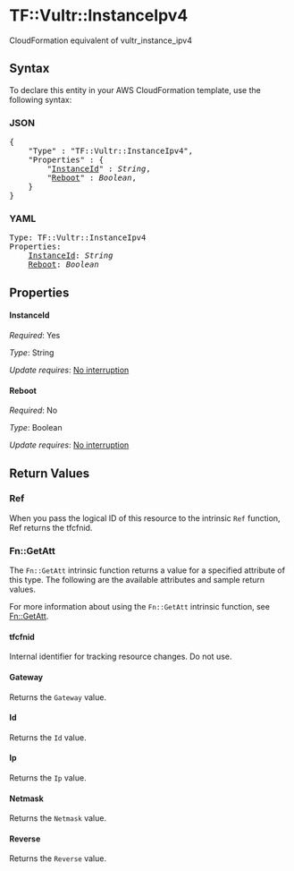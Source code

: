 # TF::Vultr::InstanceIpv4

CloudFormation equivalent of vultr_instance_ipv4

## Syntax

To declare this entity in your AWS CloudFormation template, use the following syntax:

### JSON

<pre>
{
    "Type" : "TF::Vultr::InstanceIpv4",
    "Properties" : {
        "<a href="#instanceid" title="InstanceId">InstanceId</a>" : <i>String</i>,
        "<a href="#reboot" title="Reboot">Reboot</a>" : <i>Boolean</i>,
    }
}
</pre>

### YAML

<pre>
Type: TF::Vultr::InstanceIpv4
Properties:
    <a href="#instanceid" title="InstanceId">InstanceId</a>: <i>String</i>
    <a href="#reboot" title="Reboot">Reboot</a>: <i>Boolean</i>
</pre>

## Properties

#### InstanceId

_Required_: Yes

_Type_: String

_Update requires_: [No interruption](https://docs.aws.amazon.com/AWSCloudFormation/latest/UserGuide/using-cfn-updating-stacks-update-behaviors.html#update-no-interrupt)

#### Reboot

_Required_: No

_Type_: Boolean

_Update requires_: [No interruption](https://docs.aws.amazon.com/AWSCloudFormation/latest/UserGuide/using-cfn-updating-stacks-update-behaviors.html#update-no-interrupt)

## Return Values

### Ref

When you pass the logical ID of this resource to the intrinsic `Ref` function, Ref returns the tfcfnid.

### Fn::GetAtt

The `Fn::GetAtt` intrinsic function returns a value for a specified attribute of this type. The following are the available attributes and sample return values.

For more information about using the `Fn::GetAtt` intrinsic function, see [Fn::GetAtt](https://docs.aws.amazon.com/AWSCloudFormation/latest/UserGuide/intrinsic-function-reference-getatt.html).

#### tfcfnid

Internal identifier for tracking resource changes. Do not use.

#### Gateway

Returns the <code>Gateway</code> value.

#### Id

Returns the <code>Id</code> value.

#### Ip

Returns the <code>Ip</code> value.

#### Netmask

Returns the <code>Netmask</code> value.

#### Reverse

Returns the <code>Reverse</code> value.

